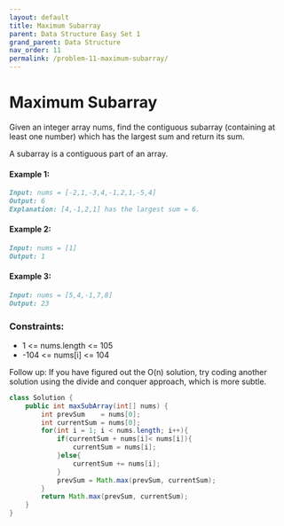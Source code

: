 ```yaml
---
layout: default
title: Maximum Subarray
parent: Data Structure Easy Set 1
grand_parent: Data Structure
nav_order: 11
permalink: /problem-11-maximum-subarray/
---
```

# Maximum Subarray

Given an integer array nums, find the contiguous subarray (containing at least one number) which has the largest sum and return its sum.

A subarray is a contiguous part of an array.

#### Example 1:
```markdown
Input: nums = [-2,1,-3,4,-1,2,1,-5,4]
Output: 6
Explanation: [4,-1,2,1] has the largest sum = 6.
```
#### Example 2:
```markdown
Input: nums = [1]
Output: 1
```
#### Example 3:
```markdown
Input: nums = [5,4,-1,7,8]
Output: 23
```

### Constraints:
* 1 <= nums.length <= 105
* -104 <= nums[i] <= 104


Follow up: If you have figured out the O(n) solution, try coding another solution using the divide and conquer approach, which is more subtle.
```java
class Solution {
    public int maxSubArray(int[] nums) {
        int prevSum    = nums[0];
        int currentSum = nums[0];
        for(int i = 1; i < nums.length; i++){
            if(currentSum + nums[i]< nums[i]){
                currentSum = nums[i];
            }else{
                currentSum += nums[i];
            }
            prevSum = Math.max(prevSum, currentSum);
        }
        return Math.max(prevSum, currentSum);
    }
}
```

